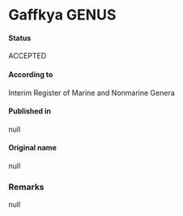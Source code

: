# Gaffkya GENUS

#### Status
ACCEPTED

#### According to
Interim Register of Marine and Nonmarine Genera

#### Published in
null

#### Original name
null

### Remarks
null